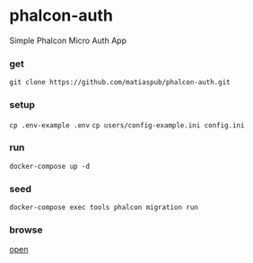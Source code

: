 # phalcon-auth
Simple Phalcon Micro Auth App

### get
`git clone https://github.com/matiaspub/phalcon-auth.git`

### setup
`cp .env-example .env`
`cp users/config-example.ini config.ini`

### run
`docker-compose up -d`

### seed
`docker-compose exec tools phalcon migration run`

### browse
[open](http://localhost)
